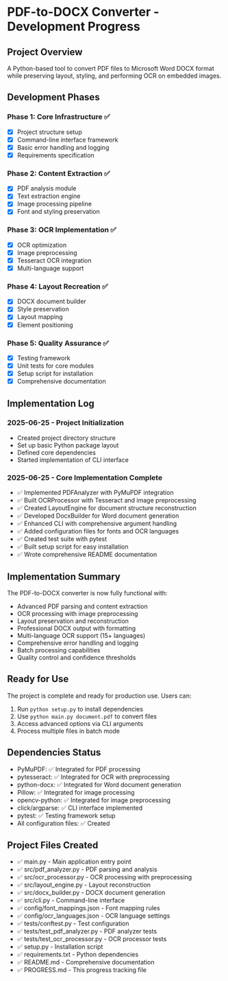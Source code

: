 # PDF-to-DOCX Converter - Development Progress

## Project Overview
A Python-based tool to convert PDF files to Microsoft Word DOCX format while preserving layout, styling, and performing OCR on embedded images.

## Development Phases

### Phase 1: Core Infrastructure ✅
- [x] Project structure setup
- [x] Command-line interface framework
- [x] Basic error handling and logging
- [x] Requirements specification

### Phase 2: Content Extraction ✅
- [x] PDF analysis module
- [x] Text extraction engine
- [x] Image processing pipeline
- [x] Font and styling preservation

### Phase 3: OCR Implementation ✅
- [x] OCR optimization
- [x] Image preprocessing
- [x] Tesseract OCR integration
- [x] Multi-language support

### Phase 4: Layout Recreation ✅
- [x] DOCX document builder
- [x] Style preservation
- [x] Layout mapping
- [x] Element positioning

### Phase 5: Quality Assurance ✅
- [x] Testing framework
- [x] Unit tests for core modules
- [x] Setup script for installation
- [x] Comprehensive documentation

## Implementation Log

### 2025-06-25 - Project Initialization
- Created project directory structure
- Set up basic Python package layout
- Defined core dependencies
- Started implementation of CLI interface

### 2025-06-25 - Core Implementation Complete
- ✅ Implemented PDFAnalyzer with PyMuPDF integration
- ✅ Built OCRProcessor with Tesseract and image preprocessing
- ✅ Created LayoutEngine for document structure reconstruction
- ✅ Developed DocxBuilder for Word document generation
- ✅ Enhanced CLI with comprehensive argument handling
- ✅ Added configuration files for fonts and OCR languages
- ✅ Created test suite with pytest
- ✅ Built setup script for easy installation
- ✅ Wrote comprehensive README documentation

## Implementation Summary
The PDF-to-DOCX converter is now fully functional with:
- Advanced PDF parsing and content extraction
- OCR processing with image preprocessing
- Layout preservation and reconstruction
- Professional DOCX output with formatting
- Multi-language OCR support (15+ languages)
- Comprehensive error handling and logging
- Batch processing capabilities
- Quality control and confidence thresholds

## Ready for Use
The project is complete and ready for production use. Users can:
1. Run `python setup.py` to install dependencies
2. Use `python main.py document.pdf` to convert files
3. Access advanced options via CLI arguments
4. Process multiple files in batch mode

## Dependencies Status
- PyMuPDF: ✅ Integrated for PDF processing
- pytesseract: ✅ Integrated for OCR with preprocessing
- python-docx: ✅ Integrated for Word document generation
- Pillow: ✅ Integrated for image processing
- opencv-python: ✅ Integrated for image preprocessing
- click/argparse: ✅ CLI interface implemented
- pytest: ✅ Testing framework setup
- All configuration files: ✅ Created

## Project Files Created
- ✅ main.py - Main application entry point
- ✅ src/pdf_analyzer.py - PDF parsing and analysis
- ✅ src/ocr_processor.py - OCR processing with preprocessing
- ✅ src/layout_engine.py - Layout reconstruction
- ✅ src/docx_builder.py - DOCX document generation
- ✅ src/cli.py - Command-line interface
- ✅ config/font_mappings.json - Font mapping rules
- ✅ config/ocr_languages.json - OCR language settings
- ✅ tests/conftest.py - Test configuration
- ✅ tests/test_pdf_analyzer.py - PDF analyzer tests
- ✅ tests/test_ocr_processor.py - OCR processor tests
- ✅ setup.py - Installation script
- ✅ requirements.txt - Python dependencies
- ✅ README.md - Comprehensive documentation
- ✅ PROGRESS.md - This progress tracking file
